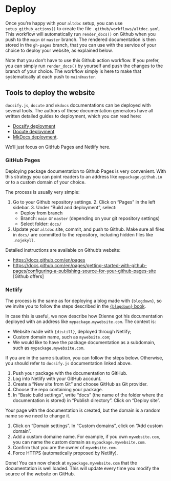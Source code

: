 # Deploy

Once you’re happy with your `altdoc` setup, you can use
`setup_github_actions()` to create the file
`.github/workflows/altdoc.yaml`. This workflow will automatically run
`render_docs()` on Github when you push to the `main` or `master`
branch. The rendered documentation is then stored in the `gh-pages`
branch, that you can use with the service of your choice to deploy your
website, as explained below.

Note that you don’t have to use this Github action workflow. If you
prefer, you can simply run `render_docs()` by yourself and push the
changes to the branch of your choice. The workflow simply is here to
make that systematically at each push to `main`/`master`.

## Tools to deploy the website

`docsify.js`, `docute` and `mkdocs` documentations can be deployed with
several tools. The authors of these documentation generators have all
written detailed guides to deployment, which you can read here:

-   [Docsify deployment](https://docsify.js.org/#/deploy)
-   [Docute deployment](https://docute.egoist.dev/guide/deployment)
-   [MkDocs
    deployment](https://www.mkdocs.org/user-guide/deploying-your-docs/).

We’ll just focus on GitHub Pages and Netlify here.

### GitHub Pages

Deploying package documentation to Github Pages is very convenient. With
this strategy you can point readers to an address like
`mypackage.github.io` or to a custom domain of your choice.

The process is usually very simple:

1.  Go to your Github repository settings. 2. Click on “Pages” in the
    left sidebar. 3. Under “Build and deployment”, select:
    -   Deploy from branch
    -   Branch: `main` or `master` (depending on your git repository
        settings)
    -   Select folder: `docs/`
2.  Update your `altdoc` site, commit, and push to Github. Make sure all
    files in `docs/` are committed to the repository, including hidden
    files like `.nojekyll`.

Detailed instructions are available on Github’s website:

-   https://docs.github.com/en/pages
-   https://docs.github.com/en/pages/getting-started-with-github-pages/configuring-a-publishing-source-for-your-github-pages-site
    \[Github offers\]

### Netlify

The process is the same as for deploying a blog made with `{blogdown}`,
so we invite you to follow the steps described in the [`{blogdown}`
book](https://bookdown.org/yihui/blogdown/netlify.html).

In case this is useful, we now describe how Etienne got his
documentation deployed with an address like `mypackage.mywebsite.com`.
The context is:

-   Website made with `{distill}`, deployed through Netlify;
-   Custom domain name, such as `mywebsite.com`;
-   We would like to have the package documentation as a subdomain, such
    as `mypackage.mywebsite.com`.

If you are in the same situation, you can follow the steps below.
Otherwise, you should refer to `docsify.js` documentation linked above.

1.  Push your package with the documentation to GitHub.
2.  Log into Netlify with your GitHub account.
3.  Create a “New site from Git” and choose GitHub as Git provider.
4.  Choose the repo containing your package.
5.  In “Basic build settings”, write “docs” (the name of the folder
    where the documentation is stored) in “Publish directory”. Click on
    “Deploy site”.

Your page with the documentation is created, but the domain is a random
name so we need to change it.

1.  Click on “Domain settings”. In “Custom domains”, click on “Add
    custom domain”.
2.  Add a custom domaine name. For example, if you own `mywebsite.com`,
    you can name the custom domain as `mypackage.mywebsite.com`.
3.  Confirm that you are the owner of `mywebsite.com`.
4.  Force HTTPS (automatically proposed by Netlify).

Done! You can now check at `mypackage.mywebsite.com` that the
documentation is well loaded. This will update every time you modify the
source of the website on GitHub.
